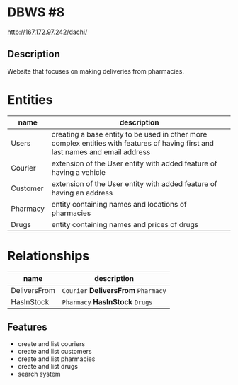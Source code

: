 # DBWS #8

http://167.172.97.242/dachi/

## Description

Website that focuses on making deliveries from pharmacies.

# Entities
|name|description|
|----|-----------|
|Users|creating a base entity to be used in other more complex entities with features of having first and last names and email address|
|Courier|extension of the User entity with added feature of having a vehicle|
|Customer|extension of the User entity with added feature of having an address|
|Pharmacy|entity containing names and locations of pharmacies|
|Drugs|entity containing names and prices of drugs|


# Relationships
|name|description|
|----|-----------|
|DeliversFrom|`Courier` **DeliversFrom** `Pharmacy`|
|HasInStock|`Pharmacy` **HasInStock** `Drugs`|


## Features

- create and list couriers
- create and list customers
- create and list pharmacies
- create and list drugs
- search system
